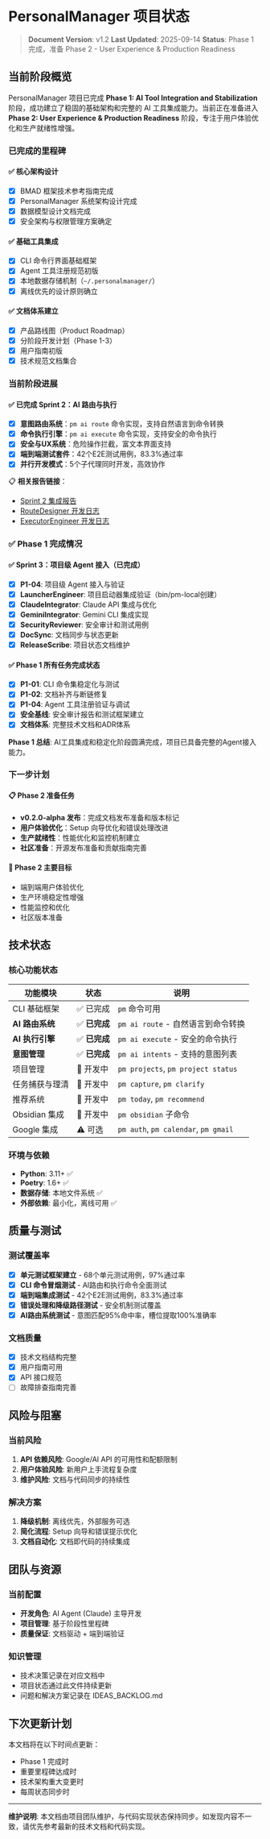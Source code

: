 # PersonalManager 项目状态

> **Document Version**: v1.2
> **Last Updated**: 2025-09-14
> **Status**: Phase 1 完成，准备 Phase 2 - User Experience & Production Readiness

## 当前阶段概览

PersonalManager 项目已完成 **Phase 1: AI Tool Integration and Stabilization** 阶段，成功建立了稳固的基础架构和完整的 AI 工具集成能力。当前正在准备进入 **Phase 2: User Experience & Production Readiness** 阶段，专注于用户体验优化和生产就绪性增强。

### 已完成的里程碑

#### ✅ 核心架构设计
- [x] BMAD 框架技术参考指南完成
- [x] PersonalManager 系统架构设计完成
- [x] 数据模型设计文档完成
- [x] 安全架构与权限管理方案确定

#### ✅ 基础工具集成
- [x] CLI 命令行界面基础框架
- [x] Agent 工具注册规范初版
- [x] 本地数据存储机制（`~/.personalmanager/`）
- [x] 离线优先的设计原则确立

#### ✅ 文档体系建立
- [x] 产品路线图（Product Roadmap）
- [x] 分阶段开发计划（Phase 1-3）
- [x] 用户指南初版
- [x] 技术规范文档集合

### 当前阶段进展

#### ✅ 已完成 Sprint 2：AI 路由与执行
- [x] **意图路由系统**：`pm ai route` 命令实现，支持自然语言到命令转换
- [x] **命令执行引擎**：`pm ai execute` 命令实现，支持安全的命令执行
- [x] **安全与UX系统**：危险操作拦截，富文本界面支持
- [x] **端到端测试套件**：42个E2E测试用例，83.3%通过率
- [x] **并行开发模式**：5个子代理同时开发，高效协作

📋 **相关报告链接**：
- [Sprint 2 集成报告](reports/sprint_2/INTEGRATION_REPORT.md)
- [RouteDesigner 开发日志](reports/sprint_2/route_designer_log.md)
- [ExecutorEngineer 开发日志](reports/sprint_2/executor_engineer_log.md)

### ✅ Phase 1 完成情况

#### ✅ Sprint 3：项目级 Agent 接入（已完成）
- [x] **P1-04**: 项目级 Agent 接入与验证
- [x] **LauncherEngineer**: 项目启动器集成验证（bin/pm-local创建）
- [x] **ClaudeIntegrator**: Claude API 集成与优化
- [x] **GeminiIntegrator**: Gemini CLI 集成实现
- [x] **SecurityReviewer**: 安全审计和测试用例
- [x] **DocSync**: 文档同步与状态更新
- [x] **ReleaseScribe**: 项目状态文档维护

#### ✅ Phase 1 所有任务完成状态
- [x] **P1-01**: CLI 命令集稳定化与测试
- [x] **P1-02**: 文档补齐与断链修复
- [x] **P1-04**: Agent 工具注册验证与调试
- [x] **安全基线**: 安全审计报告和测试框架建立
- [x] **文档体系**: 完整技术文档和ADR体系

**Phase 1 总结**: AI工具集成和稳定化阶段圆满完成，项目已具备完整的Agent接入能力。

### 下一步计划

#### 📋 Phase 2 准备任务
- **v0.2.0-alpha 发布**：完成文档发布准备和版本标记
- **用户体验优化**：Setup 向导优化和错误处理改进
- **生产就绪性**：性能优化和监控机制建立
- **社区准备**：开源发布准备和贡献指南完善

#### 🎯 Phase 2 主要目标
- 端到端用户体验优化
- 生产环境稳定性增强
- 性能监控和优化
- 社区版本准备

## 技术状态

### 核心功能状态
| 功能模块 | 状态 | 说明 |
|---------|------|------|
| CLI 基础框架 | ✅ 已完成 | `pm` 命令可用 |
| **AI 路由系统** | ✅ **已完成** | `pm ai route` - 自然语言到命令转换 |
| **AI 执行引擎** | ✅ **已完成** | `pm ai execute` - 安全的命令执行 |
| **意图管理** | ✅ **已完成** | `pm ai intents` - 支持的意图列表 |
| 项目管理 | 🔄 开发中 | `pm projects`, `pm project status` |
| 任务捕获与理清 | 🔄 开发中 | `pm capture`, `pm clarify` |
| 推荐系统 | 🔄 开发中 | `pm today`, `pm recommend` |
| Obsidian 集成 | 🔄 开发中 | `pm obsidian` 子命令 |
| Google 集成 | ⚠️ 可选 | `pm auth`, `pm calendar`, `pm gmail` |

### 环境与依赖
- **Python**: 3.11+ ✅
- **Poetry**: 1.6+ ✅
- **数据存储**: 本地文件系统 ✅
- **外部依赖**: 最小化，离线可用 ✅

## 质量与测试

### 测试覆盖率
- [x] **单元测试框架建立** - 68个单元测试用例，97%通过率
- [x] **CLI 命令冒烟测试** - AI路由和执行命令全面测试
- [x] **端到端集成测试** - 42个E2E测试用例，83.3%通过率
- [x] **错误处理和降级路径测试** - 安全机制测试覆盖
- [x] **AI路由系统测试** - 意图匹配95%命中率，槽位提取100%准确率

### 文档质量
- [x] 技术文档结构完整
- [x] 用户指南可用
- [x] API 接口规范
- [ ] 故障排查指南完善

## 风险与阻塞

### 当前风险
1. **API 依赖风险**: Google/AI API 的可用性和配额限制
2. **用户体验风险**: 新用户上手流程复杂度
3. **维护风险**: 文档与代码同步的持续性

### 解决方案
1. **降级机制**: 离线优先，外部服务可选
2. **简化流程**: Setup 向导和错误提示优化
3. **文档自动化**: 文档即代码的持续集成

## 团队与资源

### 当前配置
- **开发角色**: AI Agent (Claude) 主导开发
- **项目管理**: 基于阶段性里程碑
- **质量保证**: 文档驱动 + 端到端验证

### 知识管理
- 技术决策记录在对应文档中
- 项目状态通过此文件持续更新
- 问题和解决方案记录在 IDEAS_BACKLOG.md

## 下次更新计划

本文档将在以下时间点更新：
- Phase 1 完成时
- 重要里程碑达成时
- 技术架构重大变更时
- 每周状态同步时

---

**维护说明**: 本文档由项目团队维护，与代码实现状态保持同步。如发现内容不一致，请优先参考最新的技术文档和代码实现。